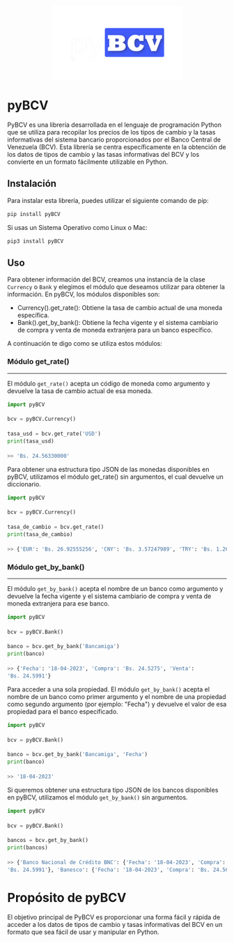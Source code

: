  <p align="center">
 <img width="300" height="170" src="pyBCV/pybcv-preview.png">
</p>

# pyBCV
PyBCV es una librería desarrollada en el lenguaje de programación Python que se utiliza para recopilar los precios de los tipos de cambio y la tasas informativas del sistema bancario proporcionados por el Banco Central de Venezuela (BCV). Esta librería se centra específicamente en la obtención de los datos de tipos de cambio y las tasas informativas del BCV y los convierte en un formato fácilmente utilizable en Python.

## Instalación
Para instalar esta librería, puedes utilizar el siguiente comando de pip:
```py
pip install pyBCV
```
Si usas un Sistema Operativo como Linux o Mac:
```py
pip3 install pyBCV
```

## Uso
Para obtener información del BCV, creamos una instancia de la clase `Currency` o `Bank` y elegimos el módulo que deseamos utilizar para obtener la información. En pyBCV, los módulos disponibles son:

- Currency().get_rate(): Obtiene la tasa de cambio actual de una moneda específica.
- Bank().get_by_bank(): Obtiene la fecha vigente y el sistema cambiario de compra y venta de moneda extranjera para un banco específico.

A continuación te digo como se utiliza estos módulos:
### Módulo **get_rate()**
___
El módulo `get_rate()` acepta un código de moneda como argumento y devuelve la tasa de cambio actual de esa moneda.
```py
import pyBCV

bcv = pyBCV.Currency()

tasa_usd = bcv.get_rate('USD')
print(tasa_usd)

>> 'Bs. 24.56330000'
```
Para obtener una estructura tipo JSON de las monedas disponibles en pyBCV, utilizamos el módulo get_rate() sin argumentos, el cual devuelve un diccionario.
```py
import pyBCV

bcv = pyBCV.Currency()

tasa_de_cambio = bcv.get_rate()
print(tasa_de_cambio)

>> {'EUR': 'Bs. 26.92555256', 'CNY': 'Bs. 3.57247989', 'TRY': 'Bs. 1.26605811', 'RUB': 'Bs. 0.30064870', 'USD': 'Bs. 24.56330000'}
```

### Módulo **get_by_bank()**
___
El módulo `get_by_bank()` acepta el nombre de un banco como argumento y devuelve la fecha vigente y el sistema cambiario de compra y venta de moneda extranjera para ese banco.
```py
import pyBCV

bcv = pyBCV.Bank()

banco = bcv.get_by_bank('Bancamiga')
print(banco)

>> {'Fecha': '18-04-2023', 'Compra': 'Bs. 24.5275', 'Venta': 
'Bs. 24.5991'}
``` 
Para acceder a una sola propiedad. El módulo `get_by_bank()` acepta el nombre de un banco como primer argumento y el nombre de una propiedad como segundo argumento (por ejemplo: "Fecha") y devuelve el valor de esa propiedad para el banco especificado.
```py
import pyBCV

bcv = pyBCV.Bank()

banco = bcv.get_by_bank('Bancamiga', 'Fecha')
print(banco)

>> '18-04-2023'
``` 
Si queremos obtener una estructura tipo JSON de los bancos disponibles en pyBCV, utilizamos el módulo `get_by_bank()` sin argumentos.
```py
import pyBCV

bcv = pyBCV.Bank()

bancos = bcv.get_by_bank()
print(bancos)

>> {'Banco Nacional de Crédito BNC': {'Fecha': '18-04-2023', 'Compra': 'Bs. 24.3989', 'Venta': 'Bs. 24.4180'}, 'Bancamiga': {'Fecha': '18-04-2023', 'Compra': 'Bs. 24.5275', 'Venta': 
'Bs. 24.5991'}, 'Banesco': {'Fecha': '18-04-2023', 'Compra': 'Bs. 24.5685', 'Venta': 'Bs. 24.6619'}, 'BBVA Provincial': {'Fecha': '18-04-2023', 'Compra': 'Bs. 24.5685', 'Venta': 'Bs. 24.6770'}}
``` 
# Propósito de pyBCV
El objetivo principal de PyBCV es proporcionar una forma fácil y rápida de acceder a los datos de tipos de cambio y tasas informativas del BCV en un formato que sea fácil de usar y manipular en Python. 